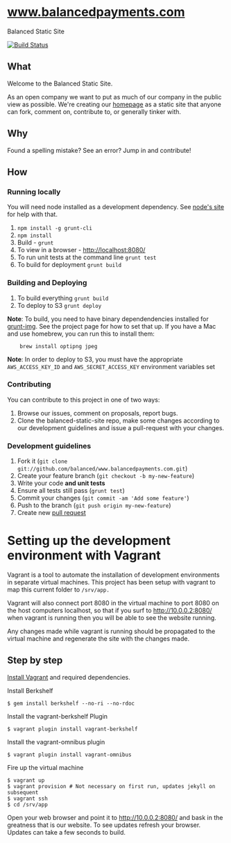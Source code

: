 www.balancedpayments.com
==================

Balanced Static Site

[![Build Status](https://travis-ci.org/balanced/www.balancedpayments.com.png)](https://travis-ci.org/balanced/www.balancedpayments.com)

## What

Welcome to the Balanced Static Site.

As an open company we want to put as much of our company in the public view as
possible. We're creating our [homepage](https://www.balancedpayments.com/) as a static site that
anyone can fork, comment on, contribute to, or generally tinker with.

## Why

Found a spelling mistake? See an error? Jump in and contribute!

## How

### Running locally

You will need node installed as a development dependency. See
[node's site](http://nodejs.org/) for help with that.

1. `npm install -g grunt-cli`
2. `npm install`
3. Build - `grunt`
4. To view in a browser - [http://localhost:8080/](http://localhost:8080/)
5. To run unit tests at the command line `grunt test`
6. To build for deployment `grunt build`

### Building and Deploying

1. To build everything `grunt build`
2. To deploy to S3 `grunt deploy`

**Note**: To build, you need to have binary dependendencies installed for [grunt-img](https://github.com/heldr/grunt-img). See the project page for how to set that up. If you have a Mac and use homebrew, you can run this to install them:

		brew install optipng jpeg

**Note**: In order to deploy to S3, you must have the appropriate `AWS_ACCESS_KEY_ID` and `AWS_SECRET_ACCESS_KEY` environment variables set

### Contributing

You can contribute to this project in one of two ways:

1. Browse our issues, comment on proposals, report bugs.
2. Clone the balanced-static-site repo, make some changes according to our
   development guidelines and issue a pull-request with your changes.


### Development guidelines

1. Fork it (`git clone git://github.com/balanced/www.balancedpayments.com.git`)
2. Create your feature branch (`git checkout -b my-new-feature`)
3. Write your code **and unit tests**
4. Ensure all tests still pass (`grunt test`)
5. Commit your changes (`git commit -am 'Add some feature'`)
6. Push to the branch (`git push origin my-new-feature`)
7. Create new [pull request](https://help.github.com/articles/using-pull-requests)

# Setting up the development environment with Vagrant

Vagrant is a tool to automate the installation of development
environments in separate virtual machines. This project has been setup
with vagrant to map this current folder to `/srv/app.`

Vagrant will also connect port 8080 in the virtual machine to port
8080 on the host computers localhost, so that if you surf to
http://10.0.0.2:8080/ when vagrant is running then you will be able to
see the website running.

Any changes made while vagrant is running should be propagated to the
virtual machine and regenerate the site with the changes made.

## Step by step

[Install Vagrant](http://docs.vagrantup.com/v2/installation/index.html)
and required dependencies.

Install Berkshelf
```
$ gem install berkshelf --no-ri --no-rdoc
```

Install the vagrant-berkshelf Plugin

```
$ vagrant plugin install vagrant-berkshelf
```

Install the vagrant-omnibus plugin
```
$ vagrant plugin install vagrant-omnibus
```


Fire up the virtual machine
```
$ vagrant up
$ vagrant provision # Not necessary on first run, updates jekyll on subsequent
$ vagrant ssh
$ cd /srv/app
```

Open your web browser and point it to http://10.0.0.2:8080/ and
bask in the greatness that is our website. To see updates refresh
your browser. Updates can take a few seconds to build.



